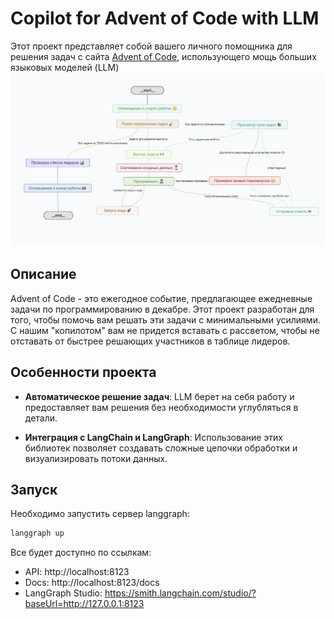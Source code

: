 # Copilot for Advent of Code with LLM

Этот проект представляет собой вашего личного помощника для решения задач с сайта [Advent of Code](https://adventofcode.com), использующего мощь больших языковых моделей (LLM)
![Alt text](data/images/graph.png "graph")


## Описание

Advent of Code - это ежегодное событие, предлагающее ежедневные задачи по программированию в декабре. Этот проект разработан для того, чтобы помочь вам решать эти задачи с минимальными усилиями. С нашим "копилотом" вам не придется вставать с рассветом, чтобы не отставать от быстрее решающих участников в таблице лидеров.

## Особенности проекта

- **Автоматическое решение задач**: LLM берет на себя работу и предоставляет вам решения без необходимости углубляться в детали.
  
- **Интеграция с LangChain и LangGraph**: Использование этих библиотек позволяет создавать сложные цепочки обработки и визуализировать потоки данных.

## Запуск

Необходимо запустить сервер langgraph:
 ```bash
 langgraph up
 ```

Все будет доступно по ссылкам:
- API: http://localhost:8123
- Docs: http://localhost:8123/docs
- LangGraph Studio: https://smith.langchain.com/studio/?baseUrl=http://127.0.0.1:8123